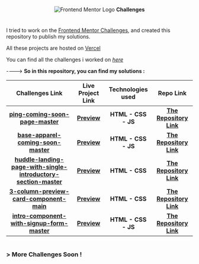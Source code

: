 <br/>
<div align="center">

![Frontend Mentor Logo](https://www.frontendmentor.io/static/images/logo-desktop.svg)
<b><span>Challenges</span></b>

#
</div>

I tried to work on the [Frontend Mentor Challenges](https://www.frontendmentor.io/challenges), and created this repository to publish my solutions.

All these projects are hosted on [Vercel](https://vercel.com)

You can find all the challenges i worked on [*here*](https://frontend-mentor-challenges-by-midouwebdev.vercel.app)

----> **So in this repository, you can find my solutions :**


|  Challenges Link  | Live Project Link | Technologies used | Repo Link |
|       :-:         |        :-:        |          :-:      | :-:  |
|[**ping-coming-soon-page-master**](https://www.frontendmentor.io/challenges/ping-single-column-coming-soon-page-5cadd051fec04111f7b848da)|[**Preview**](https://frontend-mentor-challenges-by-midouwebdev.vercel.app/ping-coming-soon-page-master/index.html)|**HTML - CSS - JS** |[**The Repository Link**](https://github.com/MidouWebDev/Frontend-Mentor-Challenges/tree/main/ping-coming-soon-page-master)
|[**base-apparel-coming-soon-master**](https://www.frontendmentor.io/challenges/base-apparel-coming-soon-page-5d46b47f8db8a7063f9331a0)|[**Preview**](https://frontend-mentor-challenges-by-midouwebdev.vercel.app/base-apparel-coming-soon-master/index.html)|**HTML - CSS - JS** |[**The Repository Link**](https://github.com/MidouWebDev/Frontend-Mentor-Challenges/tree/main/base-apparel-coming-soon-master)
|[**huddle-landing-page-with-single-introductory-section-master**](https://www.frontendmentor.io/challenges/huddle-landing-page-with-a-single-introductory-section-B_2Wvxgi0)|[**Preview**](https://frontend-mentor-challenges-by-midouwebdev.vercel.app/huddle-landing-page-with-single-introductory-section-master/index.html)|**HTML - CSS** |[**The Repository Link**](https://github.com/MidouWebDev/Frontend-Mentor-Challenges/tree/main/huddle-landing-page-with-single-introductory-section-master)
|[**3-column-preview-card-component-main**](https://www.frontendmentor.io/challenges/3column-preview-card-component-pH92eAR2-)|[**Preview**](https://frontend-mentor-challenges-by-midouwebdev.vercel.app/3-column-preview-card-component-main/index.html)|**HTML - CSS**|[**The Repository Link**](https://github.com/MidouWebDev/Frontend-Mentor-Challenges/tree/main/3-column-preview-card-component-main)
|[**intro-component-with-signup-form-master**](https://www.frontendmentor.io/challenges/intro-component-with-signup-form-5cf91bd49edda32581d28fd1)|[**Preview**](https://frontend-mentor-challenges-by-midouwebdev.vercel.app/intro-component-with-signup-form-master/index.html)|**HTML - CSS - JS**|[**The Repository Link**](https://github.com/MidouWebDev/Frontend-Mentor-Challenges/tree/main/intro-component-with-signup-form-master)

#

### > More Challenges Soon !
